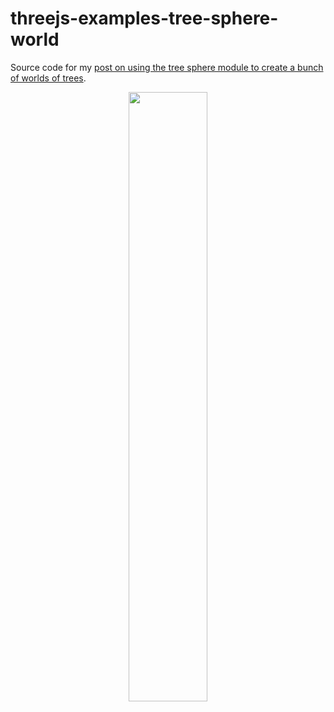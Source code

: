 # threejs-examples-tree-sphere-world

Source code for my [post on using the tree sphere module to create a bunch of worlds of trees](https://dustinpfister.github.io/2021/05/21/threejs-examples-tree-sphere-world/).

<div align="center">
      <a href="https://www.youtube.com/watch?v=PPqcm1F86uA">
         <img src="https://img.youtube.com/vi/PPqcm1F86uA/0.jpg" style="width:50%;">
      </a>
</div>


